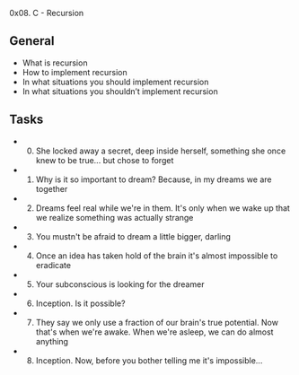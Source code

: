0x08. C - Recursion

## General
- What is recursion
- How to implement recursion
- In what situations you should implement recursion
- In what situations you shouldn’t implement recursion

## Tasks
- 0. She locked away a secret, deep inside herself,
something she once knew to be true... but chose to forget
- 1. Why is it so important to dream?
Because, in my dreams we are together
- 2. Dreams feel real while we're in them.
It's only when we wake up that we realize something was actually strange
- 3. You mustn't be afraid to dream a little bigger, darling
- 4. Once an idea has taken hold of the brain it's almost impossible to eradicate
- 5. Your subconscious is looking for the dreamer
- 6. Inception. Is it possible?
- 7. They say we only use a fraction of our brain's true potential.
Now that's when we're awake. When we're asleep, we can do almost anything
- 8. Inception. Now, before you bother telling me it's impossible...
